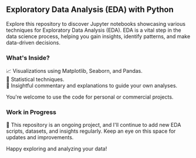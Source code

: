 ## Exploratory Data Analysis (EDA) with Python

Explore this repository to discover Jupyter notebooks showcasing various techniques for Exploratory Data Analysis (EDA). EDA is a vital step in the data science process, helping you gain insights, identify patterns, and make data-driven decisions.

### What's Inside?
📈 Visualizations using Matplotlib, Seaborn, and Pandas.<br>
🧩 Statistical techniques. <br>
📑 Insightful commentary and explanations to guide your own analyses.<br>

You're welcome to use the code for personal or commercial projects.<br>

### Work in Progress
🚧 This repository is an ongoing project, and I'll continue to add new EDA scripts, datasets, and insights regularly. Keep an eye on this space for updates and improvements.


Happy exploring and analyzing your data!
